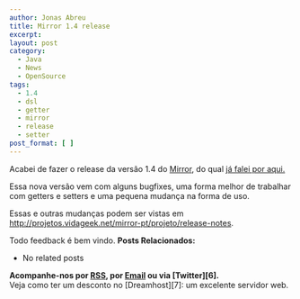 ```yaml
---
author: Jonas Abreu
title: Mirror 1.4 release
excerpt:
layout: post
category:
  - Java
  - News
  - OpenSource
tags:
  - 1.4
  - dsl
  - getter
  - mirror
  - release
  - setter
post_format: [ ]
---
```

Acabei de fazer o release da versão 1.4 do [Mirror][1], do qual [já falei por aqui.][2]

Essa nova versão vem com alguns bugfixes, uma forma melhor de trabalhar com getters e setters e uma pequena mudança na forma de uso.

Essas e outras mudanças podem ser vistas em <http://projetos.vidageek.net/mirror-pt/projeto/release-notes>.

Todo feedback é bem vindo. 
**Posts Relacionados:** 
*   No related posts









**Acompanhe-nos por [ RSS][4], por [Email][5] ou via [Twitter][6].**  
Veja como ter um desconto no [Dreamhost][7]: um excelente servidor web.

 [1]: http://projetos.vidageek.net/mirror-pt
 [2]: http://vidageek.net/2008/11/16/mirror-dsl/
 [3]: https://twitter.com/share
 [4]: http://feeds.feedburner.com/VidaGeek
 [5]: http://feedburner.google.com/fb/a/mailverify?uri=VidaGeek&loc=pt_BR


